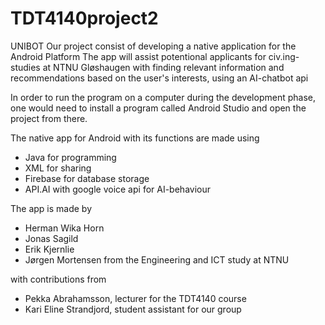 # TDT4140project2

UNIBOT
Our project consist of developing a native application for the Android Platform
The app will assist potentional applicants for civ.ing-studies at NTNU Gløshaugen
with finding relevant information and recommendations based on the user's interests,
using an AI-chatbot api

In order to run the program on a computer during the development phase, one would need
to install a program called Android Studio and open the project from there.

The native app for Android with its functions are made using
- Java for programming
- XML for sharing
- Firebase for database storage
- API.AI with google voice api for AI-behaviour

The app is made by
- Herman Wika Horn
- Jonas Sagild
- Erik Kjernlie
- Jørgen Mortensen
from the Engineering and ICT study at NTNU

with contributions from
- Pekka Abrahamsson, lecturer for the TDT4140 course
- Kari Eline Strandjord, student assistant for our group
